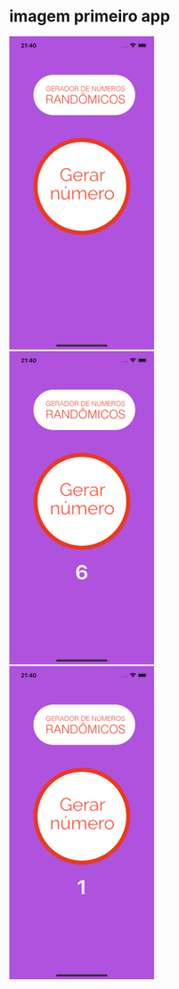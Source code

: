 # imagem primeiro app


<img src="geradorNumerico/image0.png" alt="alt text" width="260"> <img src="geradorNumerico/image1.png" alt="alt text" width="260"> <img src="geradorNumerico/image2.png" alt="alt text" width="260"> 
